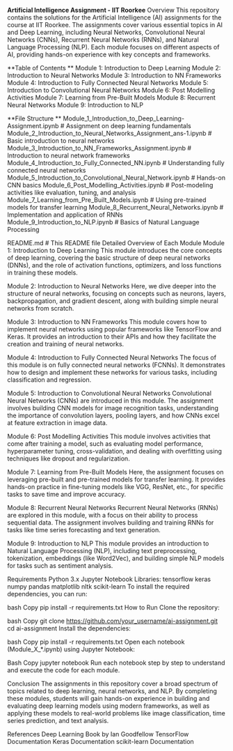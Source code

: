 **Artificial Intelligence Assignment - IIT Roorkee**
Overview
This repository contains the solutions for the Artificial Intelligence (AI) assignments for the course at IIT Roorkee. The assignments cover various essential topics in AI and Deep Learning, including Neural Networks, Convolutional Neural Networks (CNNs), Recurrent Neural Networks (RNNs), and Natural Language Processing (NLP). Each module focuses on different aspects of AI, providing hands-on experience with key concepts and frameworks.


**Table of Contents **
Module 1: Introduction to Deep Learning
Module 2: Introduction to Neural Networks
Module 3: Introduction to NN Frameworks
Module 4: Introduction to Fully Connected Neural Networks
Module 5: Introduction to Convolutional Neural Networks
Module 6: Post Modelling Activities
Module 7: Learning from Pre-Built Models
Module 8: Recurrent Neural Networks
Module 9: Introduction to NLP



**File Structure **
Module_1_Introduction_to_Deep_Learning-Assignment.ipynb  # Assignment on deep learning fundamentals
Module_2_Introduction_to_Neural_Networks_Assignment_ans-1.ipynb  # Basic introduction to neural networks
Module_3_Introduction_to_NN_Frameworks_Assignment.ipynb  # Introduction to neural network frameworks
Module_4_Introduction_to_Fully_Connected_NN.ipynb  # Understanding fully connected neural networks
Module_5_Introduction_to_Convolutional_Neural_Network.ipynb  # Hands-on CNN basics
Module_6_Post_Modelling_Activities.ipynb  # Post-modeling activities like evaluation, tuning, and analysis
Module_7_Learning_from_Pre_Built_Models.ipynb  # Using pre-trained models for transfer learning
Module_8_Recurrent_Neural_Networks.ipynb  # Implementation and application of RNNs
 Module_9_Introduction_to_NLP.ipynb  # Basics of Natural Language Processing

README.md  # This README file
Detailed Overview of Each Module
Module 1: Introduction to Deep Learning
This module introduces the core concepts of deep learning, covering the basic structure of deep neural networks (DNNs), and the role of activation functions, optimizers, and loss functions in training these models.

Module 2: Introduction to Neural Networks
Here, we dive deeper into the structure of neural networks, focusing on concepts such as neurons, layers, backpropagation, and gradient descent, along with building simple neural networks from scratch.

Module 3: Introduction to NN Frameworks
This module covers how to implement neural networks using popular frameworks like TensorFlow and Keras. It provides an introduction to their APIs and how they facilitate the creation and training of neural networks.

Module 4: Introduction to Fully Connected Neural Networks
The focus of this module is on fully connected neural networks (FCNNs). It demonstrates how to design and implement these networks for various tasks, including classification and regression.

Module 5: Introduction to Convolutional Neural Networks
Convolutional Neural Networks (CNNs) are introduced in this module. The assignment involves building CNN models for image recognition tasks, understanding the importance of convolution layers, pooling layers, and how CNNs excel at feature extraction in image data.

Module 6: Post Modelling Activities
This module involves activities that come after training a model, such as evaluating model performance, hyperparameter tuning, cross-validation, and dealing with overfitting using techniques like dropout and regularization.

Module 7: Learning from Pre-Built Models
Here, the assignment focuses on leveraging pre-built and pre-trained models for transfer learning. It provides hands-on practice in fine-tuning models like VGG, ResNet, etc., for specific tasks to save time and improve accuracy.

Module 8: Recurrent Neural Networks
Recurrent Neural Networks (RNNs) are explored in this module, with a focus on their ability to process sequential data. The assignment involves building and training RNNs for tasks like time series forecasting and text generation.

Module 9: Introduction to NLP
This module provides an introduction to Natural Language Processing (NLP), including text preprocessing, tokenization, embeddings (like Word2Vec), and building simple NLP models for tasks such as sentiment analysis.

Requirements
Python 3.x
Jupyter Notebook
Libraries:
tensorflow
keras
numpy
pandas
matplotlib
nltk
scikit-learn
To install the required dependencies, you can run:

bash
Copy
pip install -r requirements.txt
How to Run
Clone the repository:

bash
Copy
git clone https://github.com/your_username/ai-assignment.git
cd ai-assignment
Install the dependencies:

bash
Copy
pip install -r requirements.txt
Open each notebook (Module_X_*.ipynb) using Jupyter Notebook:

Bash Copy jupyter notebook
Run each notebook step by step to understand and execute the code for each module.

Conclusion
The assignments in this repository cover a broad spectrum of topics related to deep learning, neural networks, and NLP. By completing these modules, students will gain hands-on experience in building and evaluating deep learning models using modern frameworks, as well as applying these models to real-world problems like image classification, time series prediction, and text analysis.

References
Deep Learning Book by Ian Goodfellow
TensorFlow Documentation
Keras Documentation
scikit-learn Documentation
